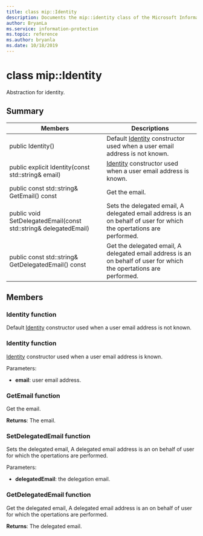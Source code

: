 ```yaml
---
title: class mip::Identity 
description: Documents the mip::identity class of the Microsoft Information Protection (MIP) SDK.
author: BryanLa
ms.service: information-protection
ms.topic: reference
ms.author: bryanla
ms.date: 10/18/2019
---
```


# class mip::Identity 
Abstraction for identity.
  
## Summary
 Members                        | Descriptions                                
--------------------------------|---------------------------------------------
public Identity()  |  Default [Identity](class_mip_identity.md) constructor used when a user email address is not known.
public explicit Identity(const std::string& email)  |  [Identity](class_mip_identity.md) constructor used when a user email address is known.
public const std::string& GetEmail() const  |  Get the email.
public void SetDelegatedEmail(const std::string& delegatedEmail)  |  Sets the delegated email, A delegated email address is an on behalf of user for which the opertations are performed.
public const std::string& GetDelegatedEmail() const  |  Get the delegated email, A delegated email address is an on behalf of user for which the opertations are performed.
  
## Members
  
### Identity function
Default [Identity](class_mip_identity.md) constructor used when a user email address is not known.
  
### Identity function
[Identity](class_mip_identity.md) constructor used when a user email address is known.

Parameters:  
* **email**: user email address.


  
### GetEmail function
Get the email.

  
**Returns**: The email.
  
### SetDelegatedEmail function
Sets the delegated email, A delegated email address is an on behalf of user for which the opertations are performed.

Parameters:  
* **delegatedEmail**: the delegation email.


  
### GetDelegatedEmail function
Get the delegated email, A delegated email address is an on behalf of user for which the opertations are performed.

  
**Returns**: The delegated email.